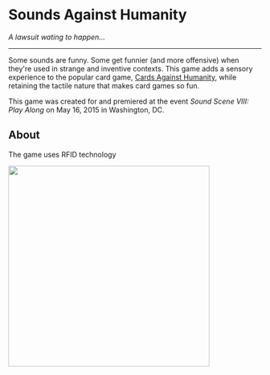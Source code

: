# Sounds Against Humanity #
*A lawsuit wating to happen...*

---

Some sounds are funny.  Some get funnier (and more offensive) when they're used in strange and inventive contexts.  This game adds a sensory experience to the popular card game, [Cards Against Humanity](https://cardsagainsthumanity.com), while retaining the tactile nature that makes card games so fun.

This game was created for and premiered at the event *Sound Scene VIII:  Play Along* on May 16, 2015 in Washington, DC.  

## About

The game uses RFID technology

<img src="images/soundscene.jpg" width="400">

